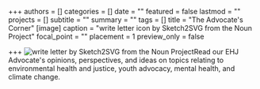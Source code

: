 +++
authors = []
categories = []
date = ""
featured = false
lastmod = ""
projects = []
subtitle = ""
summary = ""
tags = []
title = "The Advocate's Corner"
[image]
caption = "write letter icon by Sketch2SVG from the Noun Project"
focal_point = ""
placement = 1
preview_only = false

+++
![](/uploads/the-advocates-corner.png "write letter by Sketch2SVG from the Noun Project")Read our EHJ Advocate's opinions, perspectives, and ideas on topics relating to environmental health and justice, youth advocacy, mental health, and climate change.